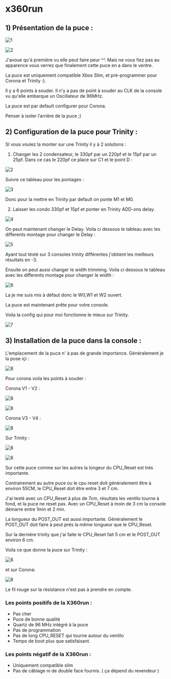 # x360run

## 1) Présentation de la puce :

![1](https://github.com/SegFault42/x360run/blob/master/img/1.jpg)

![2](https://github.com/SegFault42/x360run/blob/master/img/2.jpg)

J'avoue qu'à première vu elle peut faire peur ^^. Mais ne vous fiez pas au apparence vous verrez que finalement cette puce en a dans le ventre.

La puce est uniquement compatible Xbox Slim, et pré-programmer pour Corona et Trinity :).

Il y a 6 points à souder. Il n'y a pas de point à souder au CLK de la console vu qu'elle embarque un Oscillateur de 96MHz.

La puce est par default configurer pour Corona.

Penser à isoler l’arrière de la puce ;)



## 2) Configuration de la puce pour Trinity :

SI vous voulez la monter sur une Trinity il y à 2 solutions :
1) Changer les 2 condensateur, le 330pf par un 220pf et le 15pf par un 25pf.
Dans ce cas le 220pf ce place sur C1 et le point D :

![2](https://github.com/SegFault42/x360run/blob/master/img/3.jpg)

 Suivre ce tableau pour les pontages :
 
 ![3](https://github.com/SegFault42/x360run/blob/master/img/4.jpg)
 
 Donc pour la mettre en Trinity par default on ponte M1 et M0.

2) Laisser les condo 330pf et 15pf et ponter en Trinity ADD-ons delay.

![4](https://github.com/SegFault42/x360run/blob/master/img/5.jpg)

On peut maintenant changer le Delay. Voila ci dessous le tableau avec les differents montage pour changer le Delay :

![5](https://github.com/SegFault42/x360run/blob/master/img/6.png)

Ayant tout tésté sur 3 consoles trinity différentes j'obtient les meilleurs résultats en -3.

Ensuite on peut aussi changer le width trimming. Voila ci dessous le tableau avec les differents montage pour changer le width :

![6](https://github.com/SegFault42/x360run/blob/master/img/7.jpg)

La je me suis mis à défaut donc le W0,W1 et W2 ouvert.

La puce est maintenant prête pour votre console. 

Voila la config qui pour moi fonctionne le mieux sur Trinity.

![7](https://github.com/SegFault42/x360run/blob/master/img/8.jpg)

## 3) Installation de la puce dans la console :

L'emplacement de la puce n' à pas de grande importance. Généralement je la pose içi :

![8](https://github.com/SegFault42/x360run/blob/master/img/9.jpg)

Pour corona voila les points à souder :

 Corona V1 - V2 :

![8](https://github.com/SegFault42/x360run/blob/master/img/10.jpg)

![8](https://github.com/SegFault42/x360run/blob/master/img/11.jpg)

 Corona V3 - V4 :

![8](https://github.com/SegFault42/x360run/blob/master/img/12.jpg)
 
 Sur Trinity :

![8](https://github.com/SegFault42/x360run/blob/master/img/13.jpg)

![8](https://github.com/SegFault42/x360run/blob/master/img/14.jpg)

Sur cette puce comme sur les autres la longeur du CPU_Reset est trés importante.

Contrairement au autre puce ou le cpu reset doit généralement être à environ 55CM, le CPU_Reset doit être entre 3 et 7 cm.

J'ai testé avec un CPU_Reset à plus de 7cm, résultats les ventilo tourne à fond, et la puce ne reset pas. Avec un CPU_Reset à moin de 3 cm la console démarre entre 1min et 2 min.

La longueur du POST_OUT est aussi importante. Généralement le POST_OUT doit faire à peut prés la même longueur que le CPU_Reset.

Sur la dernière trinity que j'ai faite le CPU_Reset fait 5 cm et le POST_OUT environ 6 cm.

Voila ce que donne la puce sur Trinity :

![8](https://github.com/SegFault42/x360run/blob/master/img/15.jpg)

et sur Corona:

![8](https://github.com/SegFault42/x360run/blob/master/img/16.jpg)

Le fil rouge sur la résistance n'est pas à prendre en compte.

### Les points positifs de la X360run :

- Pas cher
- Puce de bonne qualité
- Quartz de 96 MHz intégré à la puce
- Pas de programmation
- Pas de long CPU_RESET qui tourne autour du ventilo
- Temps de boot plus que satisfaisant.

### Les points négatif de la X360run :

- Uniquement compatible slim
- Pas de câblage ni de double face fournis. ( ça dépend du revendeur )

